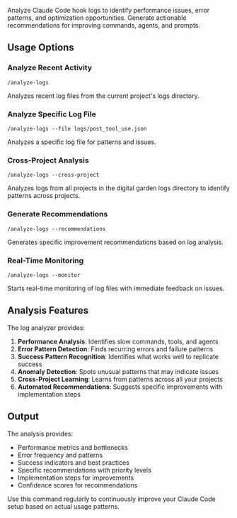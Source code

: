 Analyze Claude Code hook logs to identify performance issues, error patterns, and optimization opportunities. Generate actionable recommendations for improving commands, agents, and prompts.

## Usage Options

### Analyze Recent Activity
```
/analyze-logs
```
Analyzes recent log files from the current project's logs directory.

### Analyze Specific Log File
```
/analyze-logs --file logs/post_tool_use.json
```
Analyzes a specific log file for patterns and issues.

### Cross-Project Analysis
```
/analyze-logs --cross-project
```
Analyzes logs from all projects in the digital garden logs directory to identify patterns across projects.

### Generate Recommendations
```
/analyze-logs --recommendations
```
Generates specific improvement recommendations based on log analysis.

### Real-Time Monitoring
```
/analyze-logs --monitor
```
Starts real-time monitoring of log files with immediate feedback on issues.

## Analysis Features

The log analyzer provides:

1. **Performance Analysis**: Identifies slow commands, tools, and agents
2. **Error Pattern Detection**: Finds recurring errors and failure patterns  
3. **Success Pattern Recognition**: Identifies what works well to replicate success
4. **Anomaly Detection**: Spots unusual patterns that may indicate issues
5. **Cross-Project Learning**: Learns from patterns across all your projects
6. **Automated Recommendations**: Suggests specific improvements with implementation steps

## Output

The analysis provides:
- Performance metrics and bottlenecks
- Error frequency and patterns
- Success indicators and best practices
- Specific recommendations with priority levels
- Implementation steps for improvements
- Confidence scores for recommendations

Use this command regularly to continuously improve your Claude Code setup based on actual usage patterns.